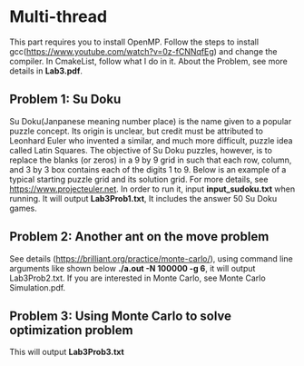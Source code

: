 # Multi-thread

This part requires you to install OpenMP. Follow the steps to install gcc(https://www.youtube.com/watch?v=0z-fCNNqfEg) and change the compiler.
In CmakeList, follow what I do in it. About the Problem, see more details in **Lab3.pdf**.

## Problem 1: Su Doku
  Su Doku(Janpanese meaning number place) is the name given to a popular puzzle concept. 
Its origin is unclear, but credit must be attributed to Leonhard Euler who invented
a similar, and much more difficult, puzzle idea called Latin Squares. The objective of Su Doku
puzzles, however, is to replace the blanks (or zeros) in a 9 by 9 grid in such that each row, column,
and 3 by 3 box contains each of the digits 1 to 9. Below is an example of a typical starting puzzle
grid and its solution grid. For more details, see https://www.projecteuler.net.
  In order to run it, input **input_sudoku.txt** when running. It will output **Lab3Prob1.txt**, It includes
the answer 50 Su Doku games. 

## Problem 2: Another ant on the move problem
  See details (https://brilliant.org/practice/monte-carlo/), using command line arguments like shown below
  **./a.out -N 100000 -g 6**, it will output Lab3Prob2.txt. If you are interested in Monte Carlo, see Monte Carlo Simulation.pdf.
  
## Problem 3: Using Monte Carlo to solve optimization problem
  This will output **Lab3Prob3.txt**

